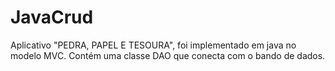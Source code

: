 # JavaCrud
Aplicativo "PEDRA, PAPEL E TESOURA", foi implementado em java no modelo MVC. Contém uma classe DAO que conecta com o bando de dados.
